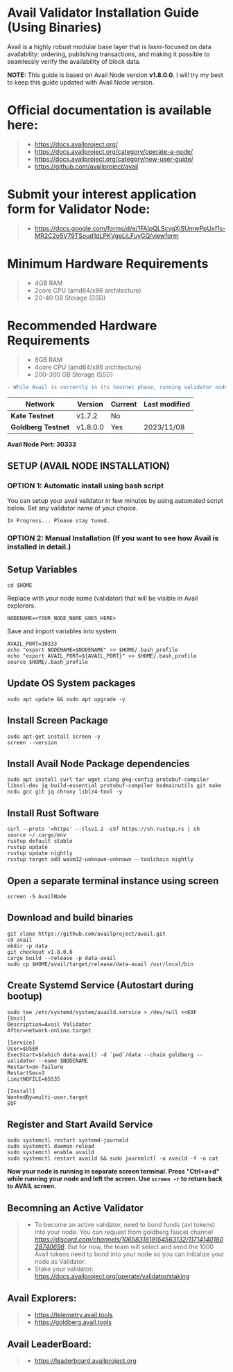 # Avail Validator Installation Guide (Using Binaries)
Avail is a highly robust modular base layer that is laser-focused on data availability: ordering, publishing transactions, and making it possible to seamlessly verify the availability of block data.

**NOTE:** This guide is based on Avail Node version **v1.8.0.0**.
      I will try my best to keep this guide updated with Avail Node version.

# Official documentation is available here:
>- https://docs.availproject.org/
>- https://docs.availproject.org/category/operate-a-node/
>- https://docs.availproject.org/category/new-user-guide/
>- https://github.com/availproject/avail

# Submit your interest application form for Validator Node: 
>- https://docs.google.com/forms/d/e/1FAIpQLScvgXjSUmwPpUxf1s-MR2C2o5V79TSoud1dLPKVgeLiLFuyGQ/viewform

# Minimum Hardware Requirements 
>- 4GB RAM
>- 2core CPU (amd64/x86 architecture)
>- 20-40 GB Storage (SSD)

# Recommended Hardware Requirements 
>- 8GB RAM
>- 4core CPU (amd64/x86 architecture)
>- 200-300 GB Storage (SSD)
```diff
- While Avail is currently in its testnet phase, running validator nodes requires significant system administration expertise.
```
| Network | Version | Current | Last modified |
|---------------|-------------|-------------|-------------|
| **Kate Testnet** | v1.7.2 | No |  |
| **Goldberg Testnet** | v1.8.0.0 | Yes | 2023/11/08 |

**Avail Node Port: 30333**

## SETUP (AVAIL NODE  INSTALLATION)
### OPTION 1: Automatic install using bash script
You can setup your avail validator in few minutes by using automated script below.
Set any validator name of your choice.
```
In Progress... Please stay tuned.
```

### OPTION 2: Manual Installation (If you want to see how Avail is installed in detail.)
## Setup Variables
```
cd $HOME
```
Replace with your node name (validator) that will be visible in Avail explorers.
```
NODENAME=<YOUR_NODE_NAME_GOES_HERE>
```
Save and import variables into system
```
AVAIL_PORT=30333
echo "export NODENAME=$NODENAME" >> $HOME/.bash_profile
echo "export AVAIL_PORT=${AVAIL_PORT}" >> $HOME/.bash_profile
source $HOME/.bash_profile
```
## Update OS System packages
```
sudo apt update && sudo apt upgrade -y
```
## Install Screen Package
```
sudo apt-get install screen -y
screen --version
```
## Install Avail Node Package dependencies
```
sudo apt install curl tar wget clang pkg-config protobuf-compiler libssl-dev jq build-essential protobuf-compiler bsdmainutils git make ncdu gcc git jq chrony liblz4-tool -y
```
## Install Rust Software
```
curl --proto '=https' --tlsv1.2 -sSf https://sh.rustup.rs | sh
source ~/.cargo/env
rustup default stable
rustup update
rustup update nightly
rustup target add wasm32-unknown-unknown --toolchain nightly
```

## Open a separate terminal instance using screen
```
screen -S AvailNode
```
## Download and build binaries
```
git clone https://github.com/availproject/avail.git
cd avail
mkdir -p data
git checkout v1.8.0.0
cargo build --release -p data-avail
sudo cp $HOME/avail/target/release/data-avail /usr/local/bin
```
## Create Systemd Service (Autostart during bootup)
```
sudo tee /etc/systemd/system/availd.service > /dev/null <<EOF
[Unit]
Description=Avail Validator
After=network-online.target

[Service]
User=$USER
ExecStart=$(which data-avail) -d `pwd`/data --chain goldberg --validator --name $NODENAME
Restart=on-failure
RestartSec=3
LimitNOFILE=65535

[Install]
WantedBy=multi-user.target
EOF
```
## Register and Start Availd Service
```
sudo systemctl restart systemd-journald
sudo systemctl daemon-reload
sudo systemctl enable availd
sudo systemctl restart availd && sudo journalctl -u availd -f -o cat
```
**Now your node is running in separate screen terminal. Press "Ctrl+a+d" while running your node and left the screen.
Use ``screen -r`` to return back to AVAIL screen.**

## Becomning an Active Validator
>- To become an active validator, need to bond funds (avl tokens) into your node. You can request from goldberg faucet channel _https://discord.com/channels/1065831819154563132/1171414018028740698_. But for now, the team will select and send the 1000 Avail tokens need to bond into your node so you can initialize your node as Validator.
>- Stake your validator: https://docs.availproject.org/operate/validator/staking

## Avail Explorers:
>- https://telemetry.avail.tools
>- https://goldberg.avail.tools

## Avail LeaderBoard:
>- https://leaderboard.availproject.org
